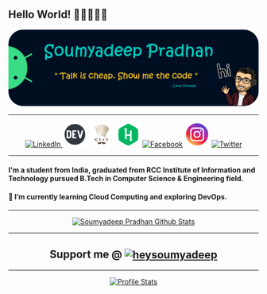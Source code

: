 ## Hello World! 👋🏻👨🏻‍💻
<div><a href="https://heysoumyadeep.github.io/"><img style="border-radius: 30px;" src="./imgs/banner-img.png" alt='Banner'><a/></div>
  
---

<div align="center"> <a href="https://www.linkedin.com/in/heysoumyadeep/" target="_blank"> <img src="https://img.icons8.com/color/96/000000/linkedin-circled--v2.png" alt='LinkedIn' height='50' width='50'> </a>  <a href="https://dev.to/heysoumyadeep/" target="_blank"> <img src='./imgs/dev.png' alt='Dev.to' height='50' width='50'></a> <a href="https://www.codechef.com/users/heysoumyadeep/" target="_blank"> <img src="/imgs/codechef.jpg" alt='CodeChef' height='50' width='50'></a> <a href="https://www.hackerrank.com/heysoumyadeep/" target="_blank"> <img src="/imgs/hackerrank.png" alt='HackerRank' height='49' width='49'></a> <a href="https://www.facebook.com/heysoumyadeep/" target="_blank"> <img src='https://img.icons8.com/color/96/000000/facebook-circled--v2.png' alt='Facebook' height='50' width='50'></a> <a href="https://www.instagram.com/heysoumyadeep/" target="_blank"><img src='/imgs/instagram.png' alt='Instagram' height='50' width='50'></a> <a href="https://twitter.com/heysoumyadeep/" target="_blank"><img src='https://img.icons8.com/color/96/000000/twitter-circled--v2.png' alt='Twitter' height='50' width='50'></a>  <!--<a href="https://heysoumyadeep.github.io/"><img src='https://cdn.jsdelivr.net/npm/simple-icons@3.0.1/icons/icloud.svg' alt='Website' height='50'></a>--> </div>

---

#### I'm a student from India, graduated from RCC Institute of Information and Technology pursued B.Tech in Computer Science & Engineering field.
  
#### 🌱 I’m currently learning Cloud Computing and exploring DevOps. 
  
---

<div align="center"> <a href="https://github.com/heysoumyadeep/"> <img src=https://github-readme-stats.vercel.app/api?username=heysoumyadeep&show_icons=true&theme=algolia&line_height=27" alt="Soumyadeep Pradhan Github Stats"> <a/> </div>
 
---
  
<h2 align="center">Support me @
  <a href="https://www.buymeacoffee.com/heysoumyadeep"> <img align="center" src="https://cdn.buymeacoffee.com/buttons/v2/default-yellow.png" height="50" width="210" alt="heysoumyadeep" /></a>
</h2>
 
---

<div align="center"> <a href="https://gpvc.arturio.dev/heysoumyadeep"> <img src='https://gpvc.arturio.dev/heysoumyadeep' alt='Profile Stats'> <a/>

<!--
![Profile Stats](https://github-readme-stats.vercel.app/api/top-langs/?username=heysoumyadeep)  -->
<!--
![GitHub Activity Graph](https://activity-graph.herokuapp.com/graph?username=heysoumyadeep)  -->
<!--
![Profile views](https://gpvc.arturio.dev/heysoumyadeep) -->
